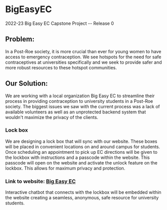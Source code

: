 # BigEasyEC
2022-23 Big Easy EC Capstone Project -- Release 0

## Problem:
In a Post-Roe society, it is more crucial than ever for young women to have access to emergency contraception. We see hotspots for the need for safe contraceptives at universities specifically and we seek to provide safer and more robust resources to these hotspot communities. 

## Our Solution:
We are working with a local organization Big Easy EC to streamline their process in providing contraception to university students in a Post-Roe society. 
The biggest issues we saw with the current process was a lack of available volunteers as well as an unprotected backend system that wouldn't maximize the privacy of the clients. 
### Lock box
We are designing a lock box that will sync with our website. These boxes will be placed in convenient locations on and around campus for students. 
Once scheduling an appointment to pick up EC directions will be given to the lockbox with instructions and a passcode within the website. 
This passcode will open on the website and activate the unlock feature on the lockbox. This allows for maximum privacy and protection. 
### Link to website: [Big Easy EC](big-easy-ec.com)
Interactive chatbot that connects with the lockbox will be embedded within 
the website creating a seamless, anonymous, safe resource for university students.
